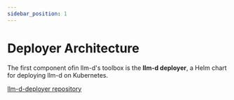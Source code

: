```yaml
---
sidebar_position: 1
---
```


# Deployer Architecture

The first component ofin llm-d's toolbox is the **llm-d deployer**, a Helm chart for deploying llm-d on Kubernetes.

[llm-d-deployer repository](https://github.com/llm-d/llm-d-deployer)
